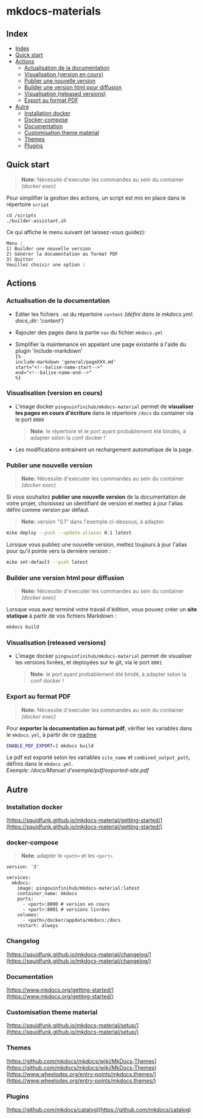 # mkdocs-materials

## Index

- [Index](#index)
- [Quick start](#quick-start)
- [Actions](#actions)
  - [Actualisation de la documentation](#actualisation-de-la-documentation)
  - [Visualisation (version en cours)](#visualisation-version-en-cours)
  - [Publier une nouvelle version](#publier-une-nouvelle-version)
  - [Builder une version html pour diffusion](#builder-une-version-html-pour-diffusion)
  - [Visualisation (released versions)](#visualisation-released-versions)
  - [Export au format PDF](#export-au-format-pdf)
- [Autre](#autre)
  - [Installation docker](#installation-docker)
  - [Docker-compose](#docker-compose)
  - [Documentation](#documentation)
  - [Customisation theme material](#customisation-theme-material)
  - [Themes](#themes)
  - [Plugins](#plugins)


## Quick start

> **Note:** Nécessite d'executer les commandes au sein du container *(docker exec)*
 
Pour simplifier la gestion des actions, un script est mis en place dans le répertoire `script`
```commandline
cd /scripts
./builder-assistant.sh
```

Ce qui affiche le menu suivant (et laissez-vous guidez):
```
Menu :
1) Builder une nouvelle version
2) Générer la documentation au format PDF
3) Quitter
Veuillez choisir une option : 
```

## Actions

### Actualisation de la documentation
- Editer les fichiers `.md` du répertoire `content` *(défini dans le mkdocs.yml: docs_dir: 'content')*

- Rajouter des pages dans la partie `nav` du fichier `mkdocs.yml`

- Simplifier la maintenance en appelant une page existante à l'aide du plugin 'include-markdown'  
    `{%`  
        `include-markdown 'general/pageXXX.md'`  
        `start="<!--balise-name-start-->"`  
        `end="<!--balise-name-end-->"`    
    `%}` 


### Visualisation (version en cours)

- L'image docker `pingouinfinihub/mkdocs-material` permet de **visualiser les pages en cours d'écriture** dans le répertoire
`/docs` du container via le port `8000`
  > **Note**: le répertoire et le port ayant probablement été bindés, à adapter selon la conf docker !

- Les modifications entrainent un rechargement automatique de la page.

### Publier une nouvelle version

  > **Note:** Nécessite d'executer les commandes au sein du container *(docker exec)*

Si vous souhaitez **publier une nouvelle version** de la documentation de votre projet, choisissez un identifiant de version
et mettez à jour l'alias défini comme version par défaut.

  > **Note:** version "0.1" dans l'exemple ci-dessous, à adapter.

```bash
mike deploy --push --update-aliases 0.1 latest
```

Lorsque vous publiez une nouvelle version, mettez toujours à jour l'alias pour qu'il pointe vers la dernière version :

```bash
mike set-default --push latest
```

### Builder une version html pour diffusion

  > **Note:** Nécessite d'executer les commandes au sein du container *(docker exec)*

Lorsque vous avez terminé votre travail d'édition, vous pouvez créer un **site statique** à partir de vos fichiers Markdown :

```bash
mkdocs build
```


### Visualisation (released versions)

- L'image docker `pingouinfinihub/mkdocs-material` permet de visualiser les versions livrées, et deployées sur le git, 
via le port `8001`
  > **Note**: le port ayant probablement été bindé, à adapter selon la conf docker !

### Export au format PDF

> **Note:** Nécessite d'executer les commandes au sein du container *(docker exec)*

Pour **exporter la documentation au format pdf**, vérifier les variables dans le `mkdocs.yml`, à partir de ce [readme](https://github.com/zhaoterryy/mkdocs-pdf-export-plugin)

```bash
ENABLE_PDF_EXPORT=1 mkdocs build
```

Le pdf est exporté selon les variables `site_name` et `combined_output_path`, définis dans le `mkdocs.yml`.  
*Exemple: /docs/Manuel d'exemple/pdf/exported-site.pdf*

## Autre

### Installation docker
[https://squidfunk.github.io/mkdocs-material/getting-started/](https://squidfunk.github.io/mkdocs-material/getting-started/)

### docker-compose

  > **Note**: adapter le `<path>` et les `<port>`

```
version: '3'

services:
  mkdocs:
    image: pingouinfinihub/mkdocs-material:latest
    container_name: mkdocs
    ports:
      - <port>:8000 # version en cours
      - <port>:8001 # versions livrées
    volumes:
      - <path>/docker/appdata/mkdocs:/docs
    restart: always
```

### Changelog
[https://squidfunk.github.io/mkdocs-material/changelog/](https://squidfunk.github.io/mkdocs-material/changelog/)

### Documentation
[https://www.mkdocs.org/getting-started/](https://www.mkdocs.org/getting-started/)

### Customisation theme material
[https://squidfunk.github.io/mkdocs-material/setup/](https://squidfunk.github.io/mkdocs-material/setup/)

### Themes
[https://github.com/mkdocs/mkdocs/wiki/MkDocs-Themes](https://github.com/mkdocs/mkdocs/wiki/MkDocs-Themes)  
[https://www.wheelodex.org/entry-points/mkdocs.themes/](https://www.wheelodex.org/entry-points/mkdocs.themes/)

### Plugins
[https://github.com/mkdocs/catalog](https://github.com/mkdocs/catalog)
